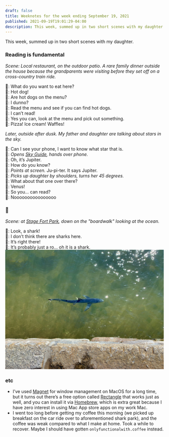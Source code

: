 ```yaml
---
draft: false
title: Weeknotes for the week ending September 19, 2021
published: 2021-09-19T19:01:29-04:00
description: This week, summed up in two short scenes with my daughter.
---
```


This week, summed up in two short scenes with my daughter.

### Reading is fundamental
_Scene: Local restaurant, on the outdoor patio. A rare family dinner outside the house because the grandparents were visiting before they set off on a cross-country train ride._

<span role="image" aria-label="Me">👨</span>: What do you want to eat here?<br />
<span role="image" aria-label="Daughter">👧</span>: Hot dog!<br />
<span role="image" aria-label="Me">👨</span>: Are hot dogs on the menu?<br />
<span role="image" aria-label="Daughter">👧</span>: I dunno?<br />
<span role="image" aria-label="Me">👨</span>: Read the menu and see if you can find hot dogs.<br />
<span role="image" aria-label="Daughter">👧</span>: I can’t read!<br />
<span role="image" aria-label="Me">👨</span>: Yes you can, look at the menu and pick out something.<br />
<span role="image" aria-label="Daughter">👧</span>: Pizza! Ice cream! Waffles!<br />

_Later, outside after dusk. My father and daughter are talking about stars in the sky._

<span role="image" aria-label="Daughter">👧</span>: Can I see your phone, I want to know what star that is.<br />
<span role="image" aria-label="Me">👨</span>: _Opens [Sky Guide](https://apps.apple.com/us/app/sky-guide/id576588894), hands over phone._<br />
<span role="image" aria-label="Daughter">👧</span>: Oh, it’s Jupiter.<br />
<span role="image" aria-label="Me">👨</span>: How do you know?<br />
<span role="image" aria-label="Daughter">👧</span>: _Points at screen._ Ju-pi-ter. It says Jupiter.<br />
<span role="image" aria-label="Me">👨</span>: _Picks up daughter by shoulders, turns her 45 degrees._<br />
<span role="image" aria-label="Me">👨</span>: What about that one over there?<br />
<span role="image" aria-label="Daughter">👧</span>: Venus!<br />
<span role="image" aria-label="Me">👨</span>: So you... can read?<br />
<span role="image" aria-label="Daughter">👧</span>: Noooooooooooooooo

### <span role="image" aria-label="shark">🦈</span>

_Scene: at [Stage Fort Park](https://essexheritage.org/attractions/stage-fort-park-gloucester-visitor-center), down on the "boardwalk" looking at the ocean._

<span role="image" aria-label="Daughter">👧</span>: Look, a shark!<br />
<span role="image" aria-label="Me">👨</span>: I don’t think there are sharks here.<br />
<span role="image" aria-label="Daughter">👧</span>: It’s right there!<br />
<span role="image" aria-label="Me">👨</span>: It’s probably just a ro… oh it is a shark.<br />
![Sandshark in the water near Stage Fort Park in Gloucester](../images/2021/shark.jpeg)

### etc
- I’ve used [Magnet](https://magnet.crowdcafe.com) for window management on MacOS for a long time, but it turns out there’s a free option called [Rectangle](https://github.com/rxhanson/Rectangle) that works just as well, and you can install it via [Homebrew](https://brew.sh), which is extra great because I have zero interest in using Mac App store apps on my work Mac.
- I went too long before getting my coffee this morning (we picked up breakfast on the car ride over to aforementioned shark park), and the coffee was weak compared to what I make at home. Took a while to recover. Maybe I should have gotten `onlyfunctionalwith.coffee` instead.